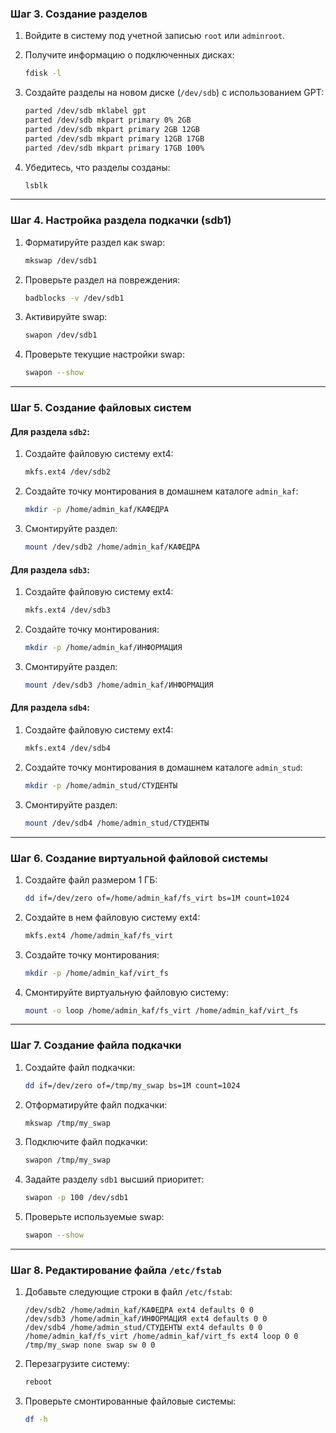 ### **Шаг 3. Создание разделов**
1. Войдите в систему под учетной записью `root` или `adminroot`.

2. Получите информацию о подключенных дисках:  
   ```bash
   fdisk -l
   ```

3. Создайте разделы на новом диске (`/dev/sdb`) с использованием GPT:  
   ```bash
   parted /dev/sdb mklabel gpt
   parted /dev/sdb mkpart primary 0% 2GB
   parted /dev/sdb mkpart primary 2GB 12GB
   parted /dev/sdb mkpart primary 12GB 17GB
   parted /dev/sdb mkpart primary 17GB 100%
   ```

4. Убедитесь, что разделы созданы:  
   ```bash
   lsblk
   ```

---

### **Шаг 4. Настройка раздела подкачки (sdb1)**
1. Форматируйте раздел как swap:  
   ```bash
   mkswap /dev/sdb1
   ```

2. Проверьте раздел на повреждения:  
   ```bash
   badblocks -v /dev/sdb1
   ```

3. Активируйте swap:  
   ```bash
   swapon /dev/sdb1
   ```

4. Проверьте текущие настройки swap:  
   ```bash
   swapon --show
   ```

---

### **Шаг 5. Создание файловых систем**
#### Для раздела `sdb2`:
1. Создайте файловую систему ext4:  
   ```bash
   mkfs.ext4 /dev/sdb2
   ```

2. Создайте точку монтирования в домашнем каталоге `admin_kaf`:  
   ```bash
   mkdir -p /home/admin_kaf/КАФЕДРА
   ```

3. Смонтируйте раздел:  
   ```bash
   mount /dev/sdb2 /home/admin_kaf/КАФЕДРА
   ```

#### Для раздела `sdb3`:
1. Создайте файловую систему ext4:  
   ```bash
   mkfs.ext4 /dev/sdb3
   ```

2. Создайте точку монтирования:  
   ```bash
   mkdir -p /home/admin_kaf/ИНФОРМАЦИЯ
   ```

3. Смонтируйте раздел:  
   ```bash
   mount /dev/sdb3 /home/admin_kaf/ИНФОРМАЦИЯ
   ```

#### Для раздела `sdb4`:
1. Создайте файловую систему ext4:  
   ```bash
   mkfs.ext4 /dev/sdb4
   ```

2. Создайте точку монтирования в домашнем каталоге `admin_stud`:  
   ```bash
   mkdir -p /home/admin_stud/СТУДЕНТЫ
   ```

3. Смонтируйте раздел:  
   ```bash
   mount /dev/sdb4 /home/admin_stud/СТУДЕНТЫ
   ```

---

### **Шаг 6. Создание виртуальной файловой системы**
1. Создайте файл размером 1 ГБ:  
   ```bash
   dd if=/dev/zero of=/home/admin_kaf/fs_virt bs=1M count=1024
   ```

2. Создайте в нем файловую систему ext4:  
   ```bash
   mkfs.ext4 /home/admin_kaf/fs_virt
   ```

3. Создайте точку монтирования:  
   ```bash
   mkdir -p /home/admin_kaf/virt_fs
   ```

4. Смонтируйте виртуальную файловую систему:  
   ```bash
   mount -o loop /home/admin_kaf/fs_virt /home/admin_kaf/virt_fs
   ```

---

### **Шаг 7. Создание файла подкачки**
1. Создайте файл подкачки:  
   ```bash
   dd if=/dev/zero of=/tmp/my_swap bs=1M count=1024
   ```

2. Отформатируйте файл подкачки:  
   ```bash
   mkswap /tmp/my_swap
   ```

3. Подключите файл подкачки:  
   ```bash
   swapon /tmp/my_swap
   ```

4. Задайте разделу `sdb1` высший приоритет:  
   ```bash
   swapon -p 100 /dev/sdb1
   ```

5. Проверьте используемые swap:  
   ```bash
   swapon --show
   ```

---

### **Шаг 8. Редактирование файла `/etc/fstab`**
1. Добавьте следующие строки в файл `/etc/fstab`:  
   ```plaintext
   /dev/sdb2 /home/admin_kaf/КАФЕДРА ext4 defaults 0 0
   /dev/sdb3 /home/admin_kaf/ИНФОРМАЦИЯ ext4 defaults 0 0
   /dev/sdb4 /home/admin_stud/СТУДЕНТЫ ext4 defaults 0 0
   /home/admin_kaf/fs_virt /home/admin_kaf/virt_fs ext4 loop 0 0
   /tmp/my_swap none swap sw 0 0
   ```

2. Перезагрузите систему:  
   ```bash
   reboot
   ```

3. Проверьте смонтированные файловые системы:  
   ```bash
   df -h
   ```